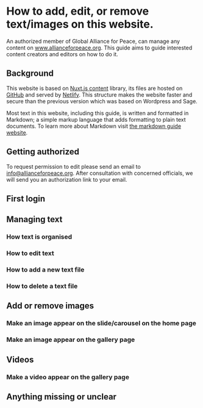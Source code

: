 # How to add, edit, or remove text/images on this website.

An authorized member of Global Alliance for Peace, can manage any content on www.allianceforpeace.org. This guide aims to guide interested content creators and editors on how to do it.

## Background

This website is based on [Nuxt.js content](https://content.nuxtjs.org) library, its files are hosted on [GitHub](https://github.com/vinmugambi/form) and served by [Netlify](https://netlify.com). This structure makes the website faster and secure than the previous version which was based on Wordpress and Sage.

<alert>

Most text in this website, including this guide, is written and formatted in Markdown; a simple markup language that adds formatting to plain text documents. To learn more about Markdown visit [the markdown guide website](https://www.markdownguide.org/getting-started/).

</alert>

## Getting authorized

To request permission to edit please send an email to info@allianceforpeace.org.
After consultation with concerned officials, we will send you an authorization link to your email.

## First login

## Managing text
 
### How text is organised

### How to edit text

### How to add a new text file

### How to delete a text file

## Add or remove images

### Make an image appear on the slide/carousel on the home page

### Make an image appear on the gallery page

## Videos

### Make a video appear on the gallery page

## Anything missing or unclear





